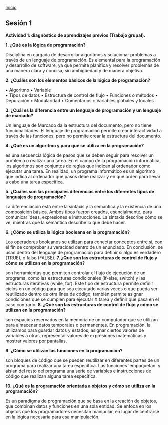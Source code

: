 <!-- No borrar o modificar -->
[Inicio](./index.md)

## Sesión 1 

**<summary>Actividad 1: diagnóstico de aprendizajes previos (Trabajo grupal).</summary>**

**1. ¿Qué es la lógica de programación?**

Disciplina en cargada de desarrollar algoritmos y solucionar problemas a través de un lenguaje de programación. Es elemental para la programación y desarrollo de software, ya que permite planifica y resolver problemas de una manera clara y concisa, sin ambigüedad y de manera objetiva.

**2. ¿Cuáles son los elementos básicos de la lógica de programación?**

• Algoritmo
• Variable  
• Tipos de datos
• Estructura de control de flujo
• Funciones o métodos
• Depuración
• Modularidad
• Comentarios
• Variables globales y locales

**3. ¿Cuál es la diferencia entre un lenguaje de programación y un lenguaje de marcado?**

Un lenguaje de Marcado da la estructura del documento, pero no tiene funcionalidades. El lenguaje de programación permite crear interactividad a través de las funciones, pero no permite crear la estructura del documento.

**4. ¿Qué es un algoritmo y para qué se utiliza en la programación?**

es una secuencia lógica de pasos que se deben seguir para resolver un problema o realizar una tarea. En el campo de la programación informática, los algoritmos son conjuntos de reglas que indican al ordenador cómo ejecutar una tarea. En realidad, un programa informático es un algoritmo que indica al ordenador qué pasos debe realizar y en qué orden para llevar a cabo una tarea específica.

**5. ¿Cuáles son las principales diferencias entre los diferentes tipos de lenguajes de programación?**

La diferenciación está entre la sintaxis y la semántica y la existencia de una composición básica. Ambos tipos fueron creados, esencialmente, para comunicar ideas, expresiones e instrucciones. La sintaxis describe cómo se ve, mientras que la semántica describe lo que debe hacer.

**6. ¿Cómo se utiliza la lógica booleana en la programación?**

Los operadores booleanos se utilizan para conectar conceptos entre sí, con el fin de comprobar su veracidad dentro de un enunciado. En conclusión, se usan dentro del lenguaje de programación para definir si algo es verdadero (TRUE), o falso (FALSE).
**7. ¿Qué son las estructuras de control de flujo y cómo se utilizan en la programación?**

son herramientas que permiten controlar el flujo de ejecución de un programa, como las estructuras condicionales (if-else, switch) y las estructuras iterativas (while, for). Este tipo de estructura permite definir ciclos en un código para que sea ejecutado varias veces o que pueda ser reutilizado dentro de otra línea de código, también permite asignar condiciones que se cumplen para ejecutar X tarea y definir que pasa en el caso contrario.
**8. ¿Qué son las estructuras de control de flujo y cómo se utilizan en la programación?**

son espacios reservados en la memoria de un computador que se utilizan para almacenar datos temporales o permanentes. En programación, la utilizamos para guardar datos y estados, asignar ciertos valores de variables a otras, representar valores de expresiones matemáticas y mostrar valores por pantallas.

**9. ¿Cómo se utilizan las funciones en la programación?**

son bloques de código que se pueden reutilizar en diferentes partes de un programa para realizar una tarea específica. Las funciones 'empaquetan' y aíslan del resto del programa una serie de variables e instrucciones de código que realizan alguna tarea específica.

**10.  ¿Qué es la programación orientada a objetos y cómo se utiliza en la programación?**

Es un paradigma de programación que se basa en la creación de objetos, que combinan datos y funciones en una sola entidad. Se enfoca en los objetos que los programadores necesitan manipular, en lugar de centrarse en la lógica necesaria para esa manipulación.






